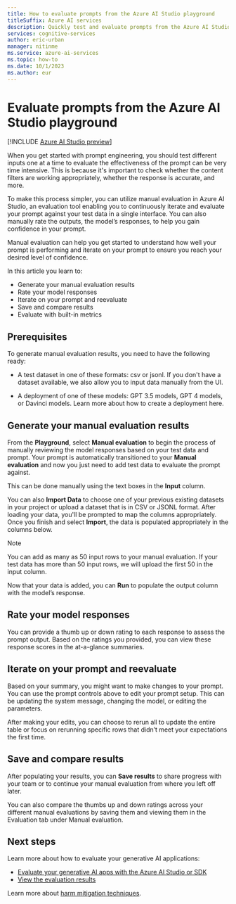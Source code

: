 ```yaml
---
title: How to evaluate prompts from the Azure AI Studio playground 
titleSuffix: Azure AI services
description: Quickly test and evaluate prompts from the Azure AI Studio playground.
services: cognitive-services
author: eric-urban
manager: nitinme
ms.service: azure-ai-services
ms.topic: how-to
ms.date: 10/1/2023
ms.author: eur
---
```


# Evaluate prompts from the Azure AI Studio playground 

[!INCLUDE [Azure AI Studio preview](../includes/preview-ai-studio.md)]

When you get started with prompt engineering, you should test different inputs one at a time to evaluate the effectiveness of the prompt can be very time intensive. This is because it's important to check whether the content filters are working appropriately, whether the response is accurate, and more. 

To make this process simpler, you can utilize manual evaluation in Azure AI Studio, an evaluation tool enabling you to continuously iterate and evaluate your prompt against your test data in a single interface. You can also manually rate the outputs, the model’s responses, to help you gain confidence in your prompt.  

Manual evaluation can help you get started to understand how well your prompt is performing and iterate on your prompt to ensure you reach your desired level of confidence. 

In this article you learn to: 
* Generate your manual evaluation results 
* Rate your model responses 
* Iterate on your prompt and reevaluate 
* Save and compare results 
* Evaluate with built-in metrics 

## Prerequisites 

To generate manual evaluation results, you need to have the following ready: 

* A test dataset in one of these formats: csv or jsonl. If you don't have a dataset available, we also allow you to input data manually from the UI.   

* A deployment of one of these models: GPT 3.5 models, GPT 4 models, or Davinci models. Learn more about how to create a deployment here.   

## Generate your manual evaluation results 

From the **Playground**, select **Manual evaluation** to begin the process of manually reviewing the model responses based on your test data and prompt. Your prompt is automatically transitioned to your **Manual evaluation** and now you just need to add test data to evaluate the prompt against.  

This can be done manually using the text boxes in the **Input** column. 

You can also **Import Data** to choose one of your previous existing datasets in your project or upload a dataset that is in CSV or JSONL format. After loading your data, you'll be prompted to map the columns appropriately. Once you finish and select **Import**, the data is populated appropriately in the columns below.  

> [!NOTE]
> You can add as many as 50 input rows to your manual evaluation. If your test data has more than 50 input rows, we will upload the first 50 in the input column. 

Now that your data is added, you can **Run** to populate the output column with the model’s response. 

## Rate your model responses 

You can provide a thumb up or down rating to each response to assess the prompt output. Based on the ratings you provided, you can view these response scores in the at-a-glance summaries.  

## Iterate on your prompt and reevaluate 

Based on your summary, you might want to make changes to your prompt. You can use the prompt controls above to edit your prompt setup. This can be updating the system message, changing the model, or editing the parameters. 

After making your edits, you can choose to rerun all to update the entire table or focus on rerunning specific rows that didn’t meet your expectations the first time.  

## Save and compare results 

After populating your results, you can **Save results** to share progress with your team or to continue your manual evaluation from where you left off later.  

You can also compare the thumbs up and down ratings across your different manual evaluations by saving them and viewing them in the Evaluation tab under Manual evaluation. 

## Next steps

Learn more about how to evaluate your generative AI applications:
- [Evaluate your generative AI apps with the Azure AI Studio or SDK](../how-to/evaluate-generative-ai-app.md)
- [View the evaluation results](../how-to/view-evaluation-results.md)

Learn more about [harm mitigation techniques](../concepts/evaluation-improvement-strategies.md).